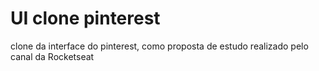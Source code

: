# UI clone pinterest
clone da interface do pinterest, como proposta de estudo realizado pelo canal da Rocketseat
